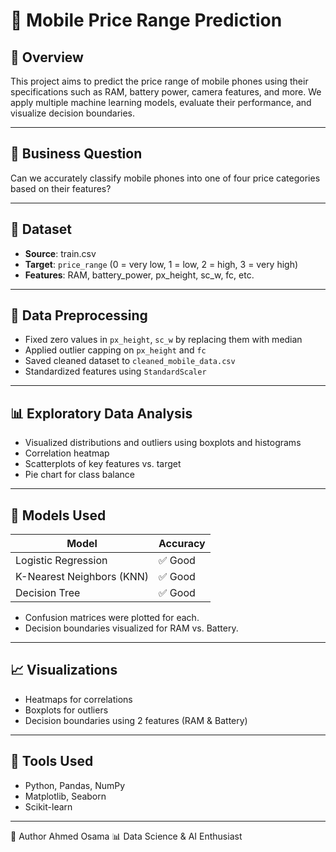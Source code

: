 # 📱 Mobile Price Range Prediction

## 📌 Overview
This project aims to predict the price range of mobile phones using their specifications such as RAM, battery power, camera features, and more. We apply multiple machine learning models, evaluate their performance, and visualize decision boundaries.

---

## 🧠 Business Question
Can we accurately classify mobile phones into one of four price categories based on their features?

---

## 🧪 Dataset
- **Source**: train.csv
- **Target**: `price_range` (0 = very low, 1 = low, 2 = high, 3 = very high)
- **Features**: RAM, battery_power, px_height, sc_w, fc, etc.

---

## 🔄 Data Preprocessing
- Fixed zero values in `px_height`, `sc_w` by replacing them with median
- Applied outlier capping on `px_height` and `fc`
- Saved cleaned dataset to `cleaned_mobile_data.csv`
- Standardized features using `StandardScaler`

---

## 📊 Exploratory Data Analysis
- Visualized distributions and outliers using boxplots and histograms
- Correlation heatmap
- Scatterplots of key features vs. target
- Pie chart for class balance

---

## 🤖 Models Used
| Model              | Accuracy |
|-------------------|----------|
| Logistic Regression | ✅ Good |
| K-Nearest Neighbors (KNN) | ✅ Good |
| Decision Tree       | ✅ Good |

- Confusion matrices were plotted for each.
- Decision boundaries visualized for RAM vs. Battery.

---

## 📈 Visualizations
- Heatmaps for correlations
- Boxplots for outliers
- Decision boundaries using 2 features (RAM & Battery)

---

## 🧰 Tools Used
- Python, Pandas, NumPy
- Matplotlib, Seaborn
- Scikit-learn

---

👤 Author
Ahmed Osama
📊 Data Science & AI Enthusiast